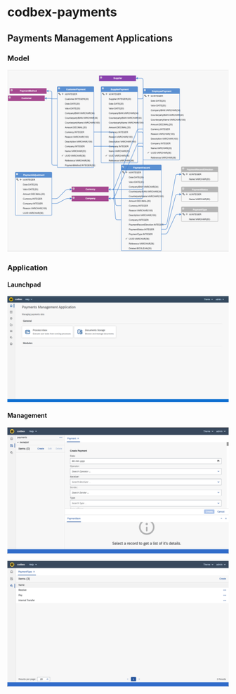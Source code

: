 # codbex-payments
## Payments Management Applications

### Model

![model](images/payments-model.png)

### Application

#### Launchpad

![model](images/payments-launchpad.png)

#### Management

![model](images/payments-management.png)

![model](images/payments-payment-type.png)